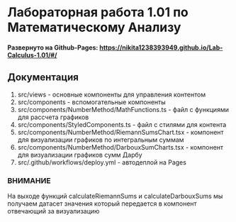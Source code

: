 # Лабораторная работа 1.01 по Математическому Анализу

#### Развернуто на Github-Pages: https://nikita1238393949.github.io/Lab-Calculus-1.01/#/

## Документация

1. src/views - основные компоненты для управления контентом
2. src/components - вспомогательные компоненты
3. src/components/NumberMethod/MathFunctions.ts - файл с функциями для рассчета графиков
4. src/components/StyledComponents.ts - файл с стилями для контента
5. src/components/NumberMethod/RiemannSumsChart.tsx - компонент для визуализации графиков по интегральным суммам
6. src/components/NumberMethod/DarbouxSumCharts.tsx - компонент для визуализации графиков сумм Дарбу
7. src/.github/workflows/deploy.yml - автодеплой на Pages

### ВНИМАНИЕ

На выходе функций calculateRiemannSums и calculateDarbouxSums мы получаем датасет значения который передается в компонент отвечающий за визуализацию
